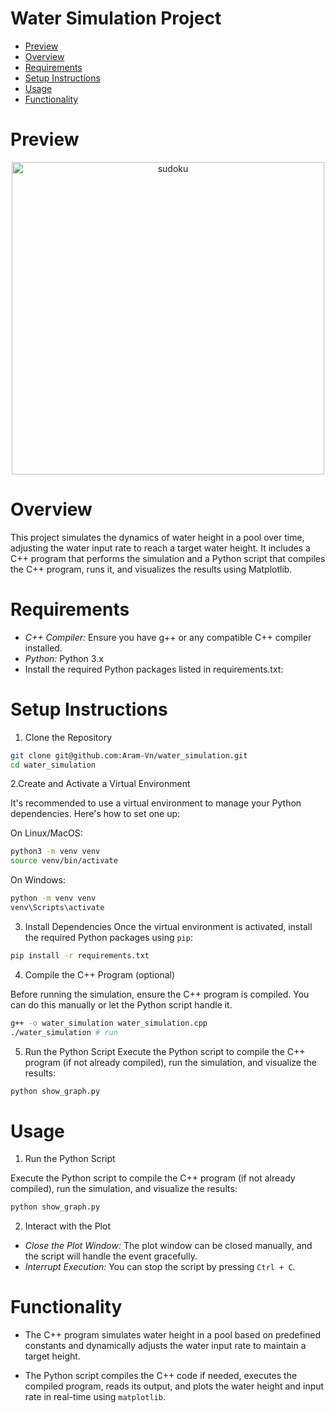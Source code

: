 # Water Simulation Project

- [Preview](#preview)
- [Overview](#overview)
- [Requirements](#requirements)
- [Setup Instructions](#setup-instructions)
- [Usage](#usage)
- [Functionality](#functionality)

# Preview

<div align="center">
  <img src="https://github.com/user-attachments/assets/7e7612a8-904f-4145-9601-b6a54b481766" width="500" height="auto" alt="sudoku">
</div>

# Overview

This project simulates the dynamics of water height in a pool over time, adjusting the water input rate to reach a target water height. It includes a C++ program that performs the simulation and a Python script that compiles the C++ program, runs it, and visualizes the results using Matplotlib.

# Requirements

- *C++ Compiler:* Ensure you have g++ or any compatible C++ compiler installed.
- *Python:* Python 3.x
- Install the required Python packages listed in requirements.txt:

# Setup Instructions

1. Clone the Repository

```bash
git clone git@github.com:Aram-Vn/water_simulation.git
cd water_simulation
```

2.Create and Activate a Virtual Environment

It's recommended to use a virtual environment to manage your Python dependencies. Here's how to set one up:

On Linux/MacOS:

```bash
python3 -m venv venv
source venv/bin/activate
```

On Windows:

```bash
python -m venv venv
venv\Scripts\activate
```

3. Install Dependencies
Once the virtual environment is activated, install the required Python packages using `pip`:

```bash
pip install -r requirements.txt
```

4. Compile the C++ Program (optional)

Before running the simulation, ensure the C++ program is compiled. You can do this manually or let the Python script handle it.

```bash
g++ -o water_simulation water_simulation.cpp
./water_simulation # run
```

5. Run the Python Script
Execute the Python script to compile the C++ program (if not already compiled), run the simulation, and visualize the results:

```bash
python show_graph.py
```

# Usage

1. Run the Python Script

Execute the Python script to compile the C++ program (if not already compiled), run the simulation, and visualize the results:

```bash
python show_graph.py
```

2. Interact with the Plot

- *Close the Plot Window:* The plot window can be closed manually, and the script will handle the event gracefully.
- *Interrupt Execution:* You can stop the script by pressing `Ctrl + C`.

# Functionality

- The C++ program simulates water height in a pool based on predefined constants and dynamically adjusts the water input rate to maintain a target height.

- The Python script compiles the C++ code if needed, executes the compiled program, reads its output, and plots the water height and input rate in real-time using `matplotlib`.
